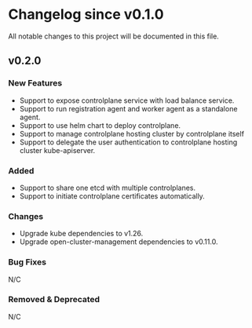[comment]: # ( Copyright Contributors to the Open Cluster Management project )
# Changelog since v0.1.0

All notable changes to this project will be documented in this file.

## v0.2.0

### New Features
* Support to expose controlplane service with load balance service.
* Support to run registration agent and worker agent as a standalone agent.
* Support to use helm chart to deploy controlplane.
* Support to manage controlplane hosting cluster by controlplane itself
* Support to delegate the user authentication to controlplane hosting cluster kube-apiserver.

### Added
* Support to share one etcd with multiple controlplanes.
* Support to initiate controlplane certificates automatically.

### Changes
* Upgrade kube dependencies to v1.26.
* Upgrade open-cluster-management dependencies to v0.11.0.

### Bug Fixes
N/C

### Removed & Deprecated
N/C
